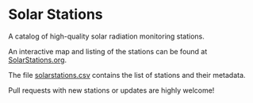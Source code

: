 # Solar Stations
A catalog of high-quality solar radiation monitoring stations.

An interactive map and listing of the stations can be found at [SolarStations.org](https://SolarStations.org).

The file [solarstations.csv](solarstations.csv) contains the list of stations and their metadata.

Pull requests with new stations or updates are highly welcome!
